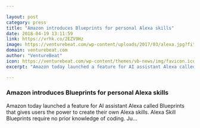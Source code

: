 ```yaml
---

layout: post
category: press
title: "Amazon introduces Blueprints for personal Alexa skills"
date: 2018-04-19 13:11:59
link: https://vrhk.co/2EZV9Hz
image: https://venturebeat.com/wp-content/uploads/2017/03/alexa.jpg?fit=1200%2C800&strip=all
domain: venturebeat.com
author: "VentureBeat"
icon: https://venturebeat.com/wp-content/themes/vb-news/img/favicon.ico
excerpt: "Amazon today launched a feature for AI assistant Alexa called Blueprints that gives users the power to create their own Alexa skills. Alexa Skill Blueprints require no prior knowledge of coding. Ju…"

---
```


### Amazon introduces Blueprints for personal Alexa skills

Amazon today launched a feature for AI assistant Alexa called Blueprints that gives users the power to create their own Alexa skills. Alexa Skill Blueprints require no prior knowledge of coding. Ju…